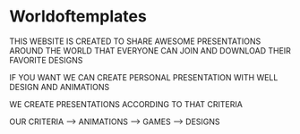 # Worldoftemplates
THIS WEBSITE IS CREATED TO SHARE AWESOME PRESENTATIONS AROUND THE WORLD THAT EVERYONE CAN JOIN AND DOWNLOAD THEIR FAVORITE DESIGNS

IF YOU WANT WE CAN CREATE PERSONAL PRESENTATION WITH WELL DESIGN AND ANIMATIONS

WE CREATE PRESENTATIONS ACCORDING TO THAT CRITERIA

OUR CRITERIA
--> ANIMATIONS
--> GAMES
--> DESIGNS
